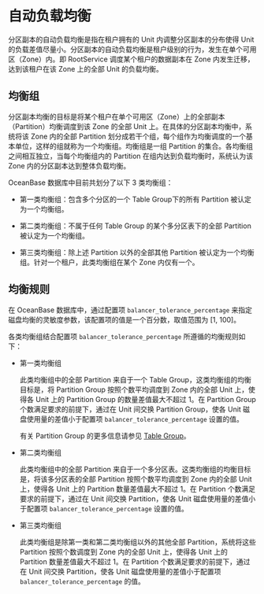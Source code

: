 自动负载均衡 
===========================

分区副本的自动负载均衡是指在租户拥有的 Unit 内调整分区副本的分布使得 Unit 的负载差值尽量小。分区副本的自动负载均衡是租户级别的行为，发生在单个可用区（Zone）内。即 RootService 调度某个租户的数据副本在 Zone 内发生迁移，达到该租户在该 Zone 上的全部 Unit 的负载均衡。

均衡组 
------------------------

分区副本均衡的目标是将某个租户在单个可用区（Zone）上的全部副本（Partition）均衡调度到该 Zone 的全部 Unit 上。在具体的分区副本均衡中，系统将该 Zone 内的全部 Partition 划分成若干个组，每个组作为均衡调度的一个基本单位，这样的组就称为一个均衡组。均衡组是一组 Partition 的集合。各均衡组之间相互独立，当每个均衡组内的 Partition 在组内达到负载均衡时，系统认为该 Zone 内的分区副本达到整体负载均衡。

OceanBase 数据库中目前共划分了以下 3 类均衡组：

* 第一类均衡组：包含多个分区的一个 Table Group下的所有 Partition 被认定为一个均衡组。

  

* 第二类均衡组：不属于任何 Table Group 的某个多分区表下的全部 Partition 被认定为一个均衡组。

  

* 第三类均衡组：除上述 Partition 以外的全部其他 Partition 被认定为一个均衡组。针对一个租户，此类均衡组在某个 Zone 内仅有一个。

  




均衡规则 
-------------------------

在 OceanBase 数据库中，通过配置项 `balancer_tolerance_percentage` 来指定磁盘均衡的灵敏度参数，该配置项的值是一个百分数，取值范围为 \[1, 100\]。

各类均衡组结合配置项 `balancer_tolerance_percentage` 所遵循的均衡规则如下：

* 第一类均衡组

  此类均衡组中的全部 Partition 来自于一个 Table Group，这类均衡组的均衡目标是，将 Partition Group 按照个数平均调度到 Zone 内的全部 Unit 上，使得各 Unit 上的 Partition Group 的数量差值最大不超过 1。在 Partition Group 个数满足要求的前提下，通过在 Unit 间交换 Partition Group，使各 Unit 磁盘使用量的差值小于配置项 `balancer_tolerance_percentage` 设置的值。

  有关 Partition Group 的更多信息请参见 [Table Group](2.table-group.md)。
  

* 第二类均衡组

  此类均衡组中的全部 Partition 来自于一个多分区表。这类均衡组的均衡目标是，将该多分区表的全部 Partition 按照个数平均调度到 Zone 内的全部 Unit 上，使得各 Unit 上的 Partition 数量差值最大不超过 1。在 Partition 个数满足要求的前提下，通过在 Unit 间交换 Partition，使各 Unit 磁盘使用量的差值小于配置项 `balancer_tolerance_percentage` 设置的值。
  

* 第三类均衡组

  此类均衡组是除第一类和第二类均衡组以外的其他全部 Partition，系统将这些 Partition 按照个数调度到 Zone 内的全部 Unit 上，使得各 Unit 上的 Partition 数量差值最大不超过 1。在 Partition 个数满足要求的前提下，通过在 Unit 间交换 Partition，使各 Unit 磁盘使用量的差值小于配置项 `balancer_tolerance_percentage` 的值。
  



